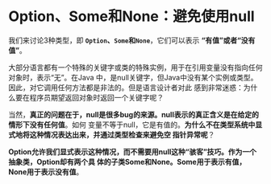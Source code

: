 Option、Some和None：避免使用null
===================================================================================
我们来讨论3种类型，即 **`Option`、`Some`和`None`**，它们可以表示 **“有值”或者“没有值”**。

大部分语言都有一个特殊的关键字或类的特殊实例，用于在引用变量没有指向任何对象时，表示“无”。在Java
中，是null关键字，但Java中没有某个实例或类型。因此，对它调用任何方法都是非法的。但是语言设计者对此
感到非常迷惑：为什么要在程序员期望返回对象时返回一个关键字呢？

当然，**真正的问题在于，null是很多bug的来源。null表示的真正含义是在给定的情形下没有任何值**。如何
变量不等于null，它是有值的。**为什么不在类型系统中显式地将这种情况表达出来，并通过类型检查来避免空
指针异常呢**？

**Option允许我们显式表示这种情况，而不需要用null这种“骇客”技巧。作为一个抽象类，Option却有两个具
体的子类Some和None。Some用于表示有值，None用于表示没有值**。






